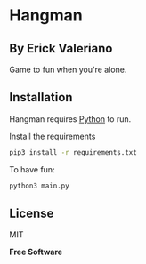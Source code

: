 # Hangman
## By Erick Valeriano

Game to fun when you're alone.


## Installation

Hangman requires [Python](https://www.python.org/) to run.

Install the requirements

```sh
pip3 install -r requirements.txt
```

To have fun:

```sh
python3 main.py
```


## License

MIT

**Free Software**